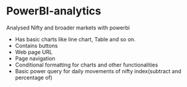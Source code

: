 # PowerBI-analytics
Analysed Nifty and broader markets with powerbi


- Has basic charts like line chart, Table and so on.
- Contains buttons
- Web page URL
- Page navigation
- Conditional formatting for charts and other functionalities 
- Basic power query for daily movements of nifty index(subtract and percentage of)
